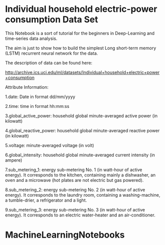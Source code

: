 # Individual household electric-power consumption Data Set

This Notebook is a sort of tutorial for the beginners in Deep-Learning and time-series data analysis.   

The aim is just to show how to build the simplest Long short-term memory (LSTM) recurrent neural network for the data.  

The description of data can be found here:

http://archive.ics.uci.edu/ml/datasets/Individual+household+electric+power+consumption

Attribute Information:

1.date: Date in format dd/mm/yyyy

2.time: time in format hh:mm:ss

3.global_active_power: household global minute-averaged active power (in kilowatt)

4.global_reactive_power: household global minute-averaged reactive power (in kilowatt)

5.voltage: minute-averaged voltage (in volt)

6.global_intensity: household global minute-averaged current intensity (in ampere)

7.sub_metering_1: energy sub-metering No. 1 (in watt-hour of active energy). It corresponds to the kitchen, containing mainly a dishwasher, an oven and a microwave (hot plates are not electric but gas powered).

8.sub_metering_2: energy sub-metering No. 2 (in watt-hour of active energy). It corresponds to the laundry room, containing a washing-machine, a tumble-drier, a refrigerator and a light.

9.sub_metering_3: energy sub-metering No. 3 (in watt-hour of active energy). It corresponds to an electric water-heater and an air-conditioner.
# MachineLearningNotebooks

